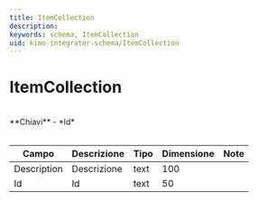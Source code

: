 ```yaml
---
title: ItemCollection
description:
keywords: schema, ItemCollection
uid: kimo-integrator-schema/ItemCollection
---
```


# ItemCollection

<br>
**Chiavi**
- *Id*
<br><br>

| Campo | Descrizione | Tipo | Dimensione | Note |
| --- | --- | --- | --- | --- |
| Description | Descrizione | text | 100 |  |
| Id | Id | text | 50 |  |

